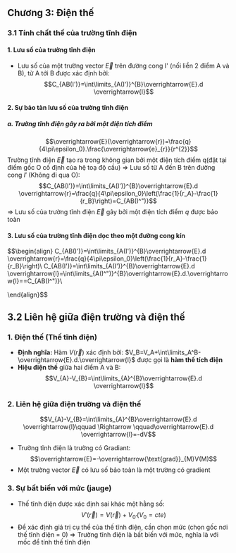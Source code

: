 ## Chương 3: Điện thế
### 3.1 Tính chất thế của trường tĩnh điện
#### 1. Lưu số của trường tĩnh điện
- Lưu số của một trường vector $\overrightarrow{E}$  trên đường cong I' (nối liền 2 điểm A và B), từ A tới B được xác định bởi:$$C_{AB(I')}=\int\limits_{A(I')}^{B}\overrightarrow{E}.d \overrightarrow{l}$$
#### 2. Sự bảo tàn lưu số của trường tĩnh điện
##### a. Trường tĩnh điện gây ra bởi một điện tích điểm
$$\overrightarrow{E}(\overrightarrow{r})=\frac{q}{4\pi\epsilon_0}.\frac{\overrightarrow{e}_{r}}{r^{2}}$$
Trường tĩnh điện $\overrightarrow{E}$  tạo ra trong không gian bởi một điện tích điểm q(đặt tại điểm gốc O cố định của hệ toạ độ cầu)
$\Rightarrow$ Lưu số từ A đến B trên đường cong $I'$ (Không đi qua O):$$C_{AB(I')}=\int\limits_{A(I')}^{B}\overrightarrow{E}.d \overrightarrow{r}=\frac{q}{4\pi\epsilon_0}\left(\frac{1}{r_A}-\frac{1}{r_B}\right)=C_{AB(I^")}$$
$\Rightarrow$ Lưu số của trường tĩnh điện $\overrightarrow{E}$ gây bởi một điện tích điểm $q$ được bảo toàn
#### 3. Lưu số của trường tĩnh điện dọc theo một đường cong kín
$$\begin{align}
C_{AB(I')}=\int\limits_{A(I')}^{B}\overrightarrow{E}.d \overrightarrow{r}=\frac{q}{4\pi\epsilon_0}\left(\frac{1}{r_A}-\frac{1}{r_B}\right)\\
C_{AB(I')}=\int\limits_{A(I')}^{B}\overrightarrow{E}.d \overrightarrow{l}=\int\limits_{A(I^")}^{B}\overrightarrow{E}.d.\overrightarrow{l}==C_{AB(I^")}\\

\end{align}$$
## 3.2 Liên hệ giữa điện trường và điện thế
### 1. Điện thế (Thế tĩnh điện)
- **Định nghĩa:** Hàm $V(\overrightarrow{r})$ xác định bởi: $V_B=V_A+\int\limits_A^B-\overrightarrow{E}.d.\overrightarrow{l}$  được gọi là **hàm thế tích điện**
- **Hiệu điện thế** giữa hai điểm A và B:$$V_{A}-V_{B}=\int\limits_{A}^{B}\overrightarrow{E}.d \overrightarrow{l}$$
### 2. Liên hệ giữa điện trường và điện thế
$$V_{A}-V_{B}=\int\limits_{A}^{B}\overrightarrow{E}.d \overrightarrow{l}\qquad \Rightarrow \qquad\overrightarrow{E}.d \overrightarrow{l}=-dV$$
- Trường tĩnh điện là trường có Gradiant: $$\overrightarrow{E}=-\overrightarrow{\text{grad}}_{M}V(M)$$
- Một trường vector $\overrightarrow{E}$ có lưu số bảo toàn là một trường có gradient
### 3. Sự bất biến với mức (jauge)
- Thế tĩnh điện được xác định sai khác một hằng số: $$V'(\overrightarrow{r})=V(\overrightarrow{r})+V_{0'} (V_{0}=cte)$$
- Để xác định giá trị cụ thể của thế tĩnh điện, cần chọn mức (chọn gốc nơi thế tĩnh điện = 0)
$\Rightarrow$ Trường tĩnh điện là bất biến với mức, nghĩa là với mốc để tính thế tĩnh điện
